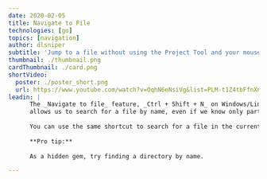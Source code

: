 ```yaml
---
date: 2020-02-05
title: Navigate to File
technologies: [go]
topics: [navigation]
author: dlsniper
subtitle: 'Jump to a file without using the Project Tool and your mouse'
thumbnail: ./thumbnail.png
cardThumbnail: ./card.png
shortVideo:
  poster: ./poster_short.png
  url: https://www.youtube.com/watch?v=OqhN6eNsiVg&list=PLM-t1Z4tbFfnXnghmtk6WVz10_pivOw25&index=7&t=0s
leadin: |
      The _Navigate to file_ feature, _Ctrl + Shift + N_ on Windows/Linux, _⌘ + ⇧ + O_ on macOS,
      allows us to search for a file by name, even if we know only part of it.
      
      You can use the same shortcut to search for a file in the current project only, your source code only, or all places, which means you can search in other places like Go Modules dependencies and GOROOT.
      
      **Pro tip:**
      
      As a hidden gem, try finding a directory by name.

---
```

